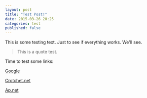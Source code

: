 ```yaml
---
layout: post
title: "Test Post!"
date: 2015-03-26 20:25
categories: test
published: false
---
```

This is some testing text. Just to see if everything works. We'll see.

>This is a quote test.

Time to test some links:

[Google][google]

[Crotchet.net][crotchet]

[Ap.net][absolutepunk]



[google]: http://www.google.com
[crotchet]: http://www.crotchet.net
[absolutepunk]: http://www.absolutepunk.net
